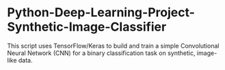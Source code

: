 # Python-Deep-Learning-Project-Synthetic-Image-Classifier
This script uses TensorFlow/Keras to build and train a simple Convolutional Neural Network (CNN) for a binary classification task on synthetic, image-like data.

